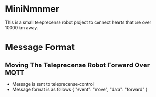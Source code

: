 # MiniNmnmer
This is a small teleprecense robot project to connect hearts that are over 10000 km away.

# Message Format
## Moving The Teleprecense Robot Forward Over MQTT
- Message is sent to teleprecense-control
- Message format is as follows
{
    "event": "move",
    "data": "forward"
}